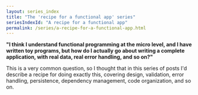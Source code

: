 ```yaml
---
layout: series_index
title: "The 'recipe for a functional app' series"
seriesIndexId: "A recipe for a functional app"
permalink: /series/a-recipe-for-a-functional-app.html
---
```


**"I think I understand functional programming at the micro level, and I have written toy programs, but how do I actually go about writing a complete application, with real data, real error handling, and so on?"**

This is a very common question, so I thought that in this series of posts I'd describe a recipe for doing exactly this, covering design, validation, error handling, persistence, dependency management, code organization, and so on.

